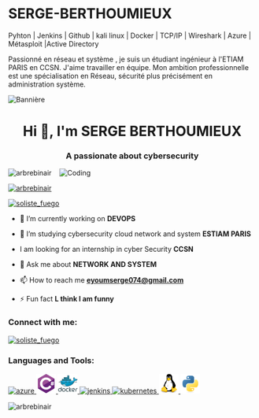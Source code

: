# SERGE-BERTHOUMIEUX
  Pyhton | Jenkins | Github | kali linux | Docker | TCP/IP  | Wireshark |  Azure | Métasploit  |Active Directory

Passionné en réseau et  système , je suis un étudiant ingénieur à l'ETIAM PARIS en CCSN. J'aime travailler en équipe. Mon ambition professionnelle est une spécialisation en Réseau, sécurité plus précisément en  administration système. 

![Bannière](https://www.rennes-business.com/uploads/sites/2/elementor/thumbs/Cybersecurite-serveurs_rennes-2-o9sh8xd5rfajd2j12zyuh0sxdwi7kbw6w2s3861i0g.jpg)
<h1 align="center">Hi 👋, I'm SERGE BERTHOUMIEUX</h1>
<h3 align="center">A passionate about cybersecurity </h3>
<img align="right" alt="Coding" width="400" src="https://media1.giphy.com/media/26tn33aiTi1jkl6H6/giphy.gif">

<p align="left"> <img src="https://komarev.com/ghpvc/?username=arbrebinair&label=Profile%20views&color=0e75b6&style=flat" alt="arbrebinair" /> </p>

<p align="left"> <a href="https://github.com/ryo-ma/github-profile-trophy"><img src="https://github-profile-trophy.vercel.app/?username=arbrebinair" alt="arbrebinair" /></a> </p>

<p align="left"> <a href="https://twitter.com/soliste_fuego" target="blank"><img src="https://img.shields.io/twitter/follow/soliste_fuego?logo=twitter&style=for-the-badge" alt="soliste_fuego" /></a> </p>

- 🔭 I’m currently working on **DEVOPS**

- 🌱 I’m studying cybersecurity cloud network and system **ESTIAM PARIS**

- I am looking for an internship in cyber Security **CCSN**

- 💬 Ask me about **NETWORK AND SYSTEM**

- 📫 How to reach me **eyoumserge074@gmail.com**

- ⚡ Fun fact **L think l am funny**

<h3 align="left">Connect with me:</h3>
<p align="left">
<a href="https://twitter.com/soliste_fuego" target="blank"><img align="center" src="https://raw.githubusercontent.com/rahuldkjain/github-profile-readme-generator/master/src/images/icons/Social/twitter.svg" alt="soliste_fuego" height="30" width="40" /></a>
</p>

<h3 align="left">Languages and Tools:</h3>
<p align="left"> <a href="https://azure.microsoft.com/en-in/" target="_blank" rel="noreferrer"> <img src="https://www.vectorlogo.zone/logos/microsoft_azure/microsoft_azure-icon.svg" alt="azure" width="40" height="40"/> </a> <a href="https://www.w3schools.com/cs/" target="_blank" rel="noreferrer"> <img src="https://raw.githubusercontent.com/devicons/devicon/master/icons/csharp/csharp-original.svg" alt="csharp" width="40" height="40"/> </a> <a href="https://www.docker.com/" target="_blank" rel="noreferrer"> <img src="https://raw.githubusercontent.com/devicons/devicon/master/icons/docker/docker-original-wordmark.svg" alt="docker" width="40" height="40"/> </a> <a href="https://www.jenkins.io" target="_blank" rel="noreferrer"> <img src="https://www.vectorlogo.zone/logos/jenkins/jenkins-icon.svg" alt="jenkins" width="40" height="40"/> </a> <a href="https://kubernetes.io" target="_blank" rel="noreferrer"> <img src="https://www.vectorlogo.zone/logos/kubernetes/kubernetes-icon.svg" alt="kubernetes" width="40" height="40"/> </a> <a href="https://www.linux.org/" target="_blank" rel="noreferrer"> <img src="https://raw.githubusercontent.com/devicons/devicon/master/icons/linux/linux-original.svg" alt="linux" width="40" height="40"/> </a> <a href="https://www.python.org" target="_blank" rel="noreferrer"> <img src="https://raw.githubusercontent.com/devicons/devicon/master/icons/python/python-original.svg" alt="python" width="40" height="40"/> </a> </p>
<p><img align="center" src="https://github-readme-streak-stats.herokuapp.com/?user=arbrebinair&" alt="arbrebinair" /></p>
